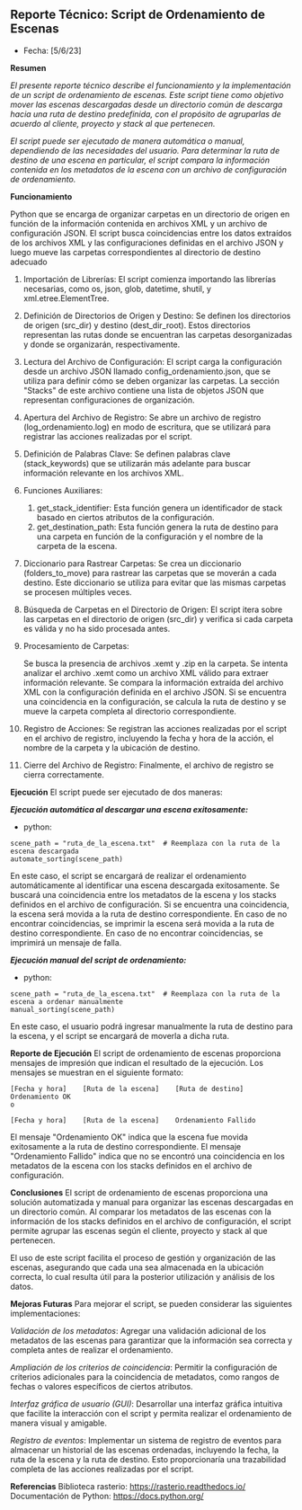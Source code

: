## Reporte Técnico: Script de Ordenamiento de Escenas

- Fecha: [5/6/23]

**Resumen**

_El presente reporte técnico describe el funcionamiento y la implementación de un script de ordenamiento de escenas. Este script tiene como objetivo mover las escenas descargadas desde un directorio común de descarga hacia una ruta de destino predefinida, con el propósito de agruparlas de acuerdo al cliente, proyecto y stack al que pertenecen._

_El script puede ser ejecutado de manera automática o manual, dependiendo de las necesidades del usuario. Para determinar la ruta de destino de una escena en particular, el script compara la información contenida en los metadatos de la escena con un archivo de configuración de ordenamiento._

**Funcionamiento**

Python que se encarga de organizar carpetas en un directorio de origen en función de la información contenida en archivos XML y un archivo de configuración JSON. El script busca coincidencias entre los datos extraídos de los archivos XML y las configuraciones definidas en el archivo JSON y luego mueve las carpetas correspondientes al directorio de destino adecuado

1. Importación de Librerías: El script comienza importando las librerías necesarias, como os, json, glob, datetime, shutil, y xml.etree.ElementTree.

2. Definición de Directorios de Origen y Destino: Se definen los directorios de origen (src_dir) y destino (dest_dir_root). Estos directorios representan las rutas donde se encuentran las carpetas desorganizadas y donde se organizarán, respectivamente.

3. Lectura del Archivo de Configuración: El script carga la configuración desde un archivo JSON llamado config_ordenamiento.json, que se utiliza para definir cómo se deben organizar las carpetas. La sección "Stacks" de este archivo contiene una lista de objetos JSON que representan configuraciones de organización.

4. Apertura del Archivo de Registro: Se abre un archivo de registro (log_ordenamiento.log) en modo de escritura, que se utilizará para registrar las acciones realizadas por el script.

5. Definición de Palabras Clave: Se definen palabras clave (stack_keywords) que se utilizarán más adelante para buscar información relevante en los archivos XML.

6. Funciones Auxiliares:
   1. get_stack_identifier: Esta función genera un identificador de stack basado en ciertos atributos de la configuración.
   2. get_destination_path: Esta función genera la ruta de destino para una carpeta en función de la configuración y el nombre de la carpeta de la escena.

7. Diccionario para Rastrear Carpetas: Se crea un diccionario (folders_to_move) para rastrear las carpetas que se moverán a cada destino. Este diccionario se utiliza para evitar que las mismas carpetas se procesen múltiples veces.

8. Búsqueda de Carpetas en el Directorio de Origen: El script itera sobre las carpetas en el directorio de origen (src_dir) y verifica si cada carpeta es válida y no ha sido procesada antes.

9. Procesamiento de Carpetas:

   Se busca la presencia de archivos .xemt y .zip en la carpeta.
   Se intenta analizar el archivo .xemt como un archivo XML válido para extraer información relevante.
   Se compara la información extraída del archivo XML con la configuración definida en el archivo JSON.
   Si se encuentra una coincidencia en la configuración, se calcula la ruta de destino y se mueve la carpeta completa al directorio correspondiente.

10. Registro de Acciones: Se registran las acciones realizadas por el script en el archivo de registro, incluyendo la fecha y hora de la acción, el nombre de la carpeta y la ubicación de destino.

11. Cierre del Archivo de Registro: Finalmente, el archivo de registro se cierra correctamente.

**Ejecución**
El script puede ser ejecutado de dos maneras:

***Ejecución automática al descargar una escena exitosamente:***

- python:

```
scene_path = "ruta_de_la_escena.txt"  # Reemplaza con la ruta de la escena descargada
automate_sorting(scene_path)
```
En este caso, el script se encargará de realizar el ordenamiento automáticamente al identificar una escena descargada exitosamente. Se buscará una coincidencia entre los metadatos de la escena y los stacks definidos en el archivo de configuración. Si se encuentra una coincidencia, la escena será movida a la ruta de destino correspondiente. En caso de no encontrar coincidencias, se imprimir la escena será movida a la ruta de destino correspondiente. En caso de no encontrar coincidencias, se imprimirá un mensaje de falla.

***Ejecución manual del script de ordenamiento:***

- python:

```
scene_path = "ruta_de_la_escena.txt"  # Reemplaza con la ruta de la escena a ordenar manualmente
manual_sorting(scene_path)
```

En este caso, el usuario podrá ingresar manualmente la ruta de destino para la escena, y el script se encargará de moverla a dicha ruta.

**Reporte de Ejecución**
El script de ordenamiento de escenas proporciona mensajes de impresión que indican el resultado de la ejecución. Los mensajes se muestran en el siguiente formato:

```
[Fecha y hora]    [Ruta de la escena]    [Ruta de destino]    Ordenamiento OK
o
```

```
[Fecha y hora]    [Ruta de la escena]    Ordenamiento Fallido
```

El mensaje "Ordenamiento OK" indica que la escena fue movida exitosamente a la ruta de destino correspondiente. El mensaje "Ordenamiento Fallido" indica que no se encontró una coincidencia en los metadatos de la escena con los stacks definidos en el archivo de configuración.

**Conclusiones**
El script de ordenamiento de escenas proporciona una solución automatizada y manual para organizar las escenas descargadas en un directorio común. Al comparar los metadatos de las escenas con la información de los stacks definidos en el archivo de configuración, el script permite agrupar las escenas según el cliente, proyecto y stack al que pertenecen.

El uso de este script facilita el proceso de gestión y organización de las escenas, asegurando que cada una sea almacenada en la ubicación correcta, lo cual resulta útil para la posterior utilización y análisis de los datos.

**Mejoras Futuras**
Para mejorar el script, se pueden considerar las siguientes implementaciones:

*Validación de los metadatos*: Agregar una validación adicional de los metadatos de las escenas para garantizar que la información sea correcta y completa antes de realizar el ordenamiento.

*Ampliación de los criterios de coincidencia*: Permitir la configuración de criterios adicionales para la coincidencia de metadatos, como rangos de fechas o valores específicos de ciertos atributos.

*Interfaz gráfica de usuario (GUI)*: Desarrollar una interfaz gráfica intuitiva que facilite la interacción con el script y permita realizar el ordenamiento de manera visual y amigable.

*Registro de eventos*: Implementar un sistema de registro de eventos para almacenar un historial de las escenas ordenadas, incluyendo la fecha, la ruta de la escena y la ruta de destino. Esto proporcionaría una trazabilidad completa de las acciones realizadas por el script.

**Referencias**
Biblioteca rasterio: https://rasterio.readthedocs.io/
Documentación de Python: https://docs.python.org/